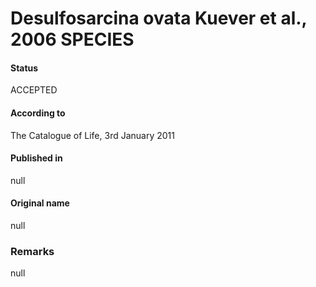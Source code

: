 # Desulfosarcina ovata Kuever et al., 2006 SPECIES

#### Status
ACCEPTED

#### According to
The Catalogue of Life, 3rd January 2011

#### Published in
null

#### Original name
null

### Remarks
null